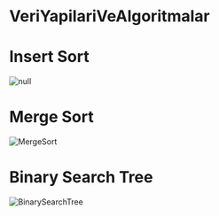 # VeriYapilariVeAlgoritmalar

# Insert Sort

![null](https://user-images.githubusercontent.com/80350752/191706476-e1fbe275-fef0-4e2c-b6aa-57d3e00d6b06.png)

# Merge Sort

![MergeSort](https://user-images.githubusercontent.com/80350752/191716842-dcce6694-f751-4532-8bcd-94b201e85865.png)

# Binary Search Tree

![BinarySearchTree](https://user-images.githubusercontent.com/80350752/191730417-3a1e6044-f1f5-4966-8d63-9c68c1c0995e.png)
